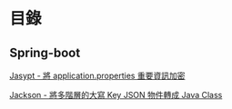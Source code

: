 # 目錄

## Spring-boot

[Jasypt - 將 application.properties 重要資訊加密](./Encode/spring-boot-Jasypt/README.md)

[Jackson - 將多階層的大寫 Key JSON 物件轉成 Java Class](./Json/jacksonDemo/README.md)

